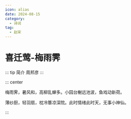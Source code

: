 ```yaml
---
icon: alias
date: 2024-08-15
category:
  - 诗词
tag:
  - 赵宋
---
```


# 喜迁莺-梅雨霁

<!-- more -->

::: tip 简介
周邦彦
:::

::: center 

梅雨霁，暑风和，高柳乱蝉多。小园台榭远池波，鱼戏动新荷。

薄纱厨，轻羽扇，枕冷簟凉深院。此时情绪此时天，无事小神仙。

:::